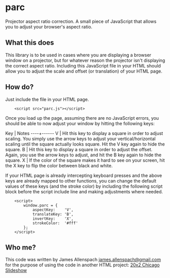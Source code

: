# parc
Projector aspect ratio correction. A small piece of JavaScript that allows you to adjust your browser's aspect ratio.

## What this does

This library is to be used in cases where you are displaying a browser window on a projector, but for whatever reason the projector isn't displaying the correct aspect ratio. Including this JavaScript file in your HTML should allow you to adjust the scale and offset (or translation) of your HTML page.

## How do?

Just include the file in your HTML page.
```
    <script src="parc.js"></script>
```
Once you load up the page, assuming there are no JavaScript errors, you should be able to now adjust your window by hitting the following keys:

Key | Notes
----+------
V   | Hit this key to display a square in order to adjust scaling. You simply use the arrow keys to adjust your vertical/horizontal scaling until the square actually looks square. Hit the V key again to hide the square.
B   | Hit this key to display a square in order to adjust the offset. Again, you use the arrow keys to adjust, and hit the B key again to hide the square.
X   | If the color of the square makes it hard to see on your screen, hit the X key to flip the color between black and white.

If your HTML page is already intercepting keyboard presses and the above keys are already mapped to other functions, you can change the default values of these keys (and the stroke color) by including the following script block before the script include line and making adjustments where needed.
```
    <script>
        window.parc = {
            aspectKey:    'V',
            translateKey: 'B',
            invertKey:    'X',
            strokeColor:  '#fff'
        };
    </script>
```
## Who me?

This code was written by James Allenspach <james.allenspach@gmail.com> for the purpose of using the code in another HTML project: [20x2 Chicago Slideshow](https://github.com/manminusone/20x2chi-slides)
